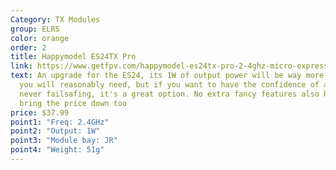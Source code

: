 ```yaml
---
Category: TX Modules
group: ELRS
color: orange
order: 2
title: Happymodel ES24TX Pro
link: https://www.getfpv.com/happymodel-es24tx-pro-2-4ghz-micro-expresslrs-tx-module.html
text: An upgrade for the ES24, its 1W of output power will be way more than what
  you will reasonably need, but if you want to have the confidence of almost
  never failsafing, it's a great option. No extra fancy features also help to
  bring the price down too
price: $37.99
point1: "Freq: 2.4GHz"
point2: "Output: 1W"
point3: "Module bay: JR"
point4: "Weight: 51g"
---
```

